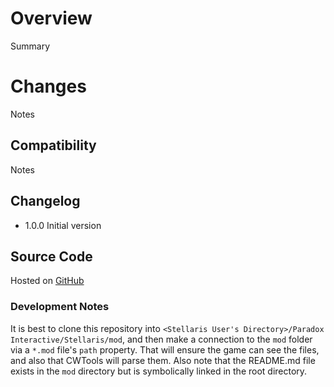 # Overview

Summary

# Changes

Notes

## Compatibility

Notes

## Changelog

* 1.0.0 Initial version

## Source Code

Hosted on [GitHub](https://github.com/corsairmarks/start_with_unity_fund)

### Development Notes

It is best to clone this repository into `<Stellaris User's Directory>/Paradox Interactive/Stellaris/mod`, and then make a connection to the `mod` folder via a `*.mod` file's `path` property.  That will ensure the game can see the files, and also that CWTools will parse them.  Also note that the README.md file exists in the `mod` directory but is symbolically linked in the root directory.